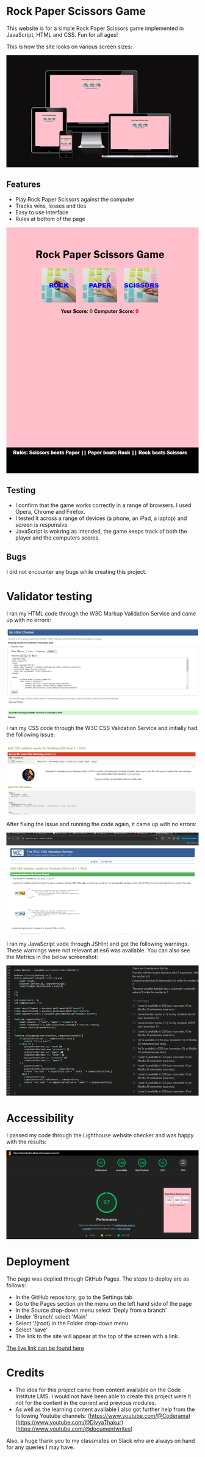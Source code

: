 # Rock Paper Scissors Game

This website is for a simple Rock Paper Scissors game implemented in JavaScript, HTML and CSS. Fun for all ages!



This is how the site looks on various screen sizes:

<img src="assets/am_i_responsive.png">

## Features 

* Play Rock Paper Scissors against the computer
* Tracks wins, losses and ties
* Easy to use interface
* Rules at bottom of the page

<img src="assets/game-homescreen.png">


## Testing

* I confirm that the game works correctly in a range of browsers. I used Opera, Chrome and Firefox.
* I tested it across a range of devices (a phone, an iPad, a laptop) and screen is responsive
* JavaScript is wokring as intended, the game keeps track of both the player and the computers scores.

## Bugs

I did not encounter any bugs while creating this project.

# Validator testing


I ran my HTML code through the W3C Markup Validation Service and came up with no errors:

<img src="assets/html_checker.png">


I ran my CSS code through the W3C CSS Validation Service and initially had the following issue:

<img src="assets/css_checker_with_errors.png">


After fixing the issue and running the code again, it came up with no errors:

<img src="assets/css_checker_errors_fixed.png">


I ran my JavaScript vode through JSHint and got the following warnings. These warnings were not relevant at es6 was available. You can also see the Metrics in the below screenshot:

<img src="assets/jshint_result.png">


# Accessibility

I passed my code through the Lighthouse website checker and was happy with the results:

<img src="assets/lighthouse_results.png">


# Deployment

The page was deplied through GitHub Pages. The steps to deploy are as follows:

* In the GitHub repository, go to the Settings tab
* Go to the Pages section on the menu on the left hand side of the page
* In the Source drop-down menu select 'Deply from a branch'
* Under 'Branch' select 'Main'
* Select '/(root) in the Folder drop-down menu
* Select 'save'
* The link to the site will appear at the top of the screen with a link.

[The live link can be found here](https://edwardjwalsh.github.io/rock-paper-scissors/)

# Credits

* The idea for this project came from content available on the Code Institute LMS. I would not have been able to create this project were it not for the content in the current and previous modules.
* As well as the learning content available I also got further help from the following Youtube channels:
 (https://www.youtube.com/@Coderama)
 (https://www.youtube.com/@DivyaThakur)
 (https://www.youtube.com/@documentwrites)

 Also, a huge thank you to my classmates on Slack who are always on hand for any queries I may have.








